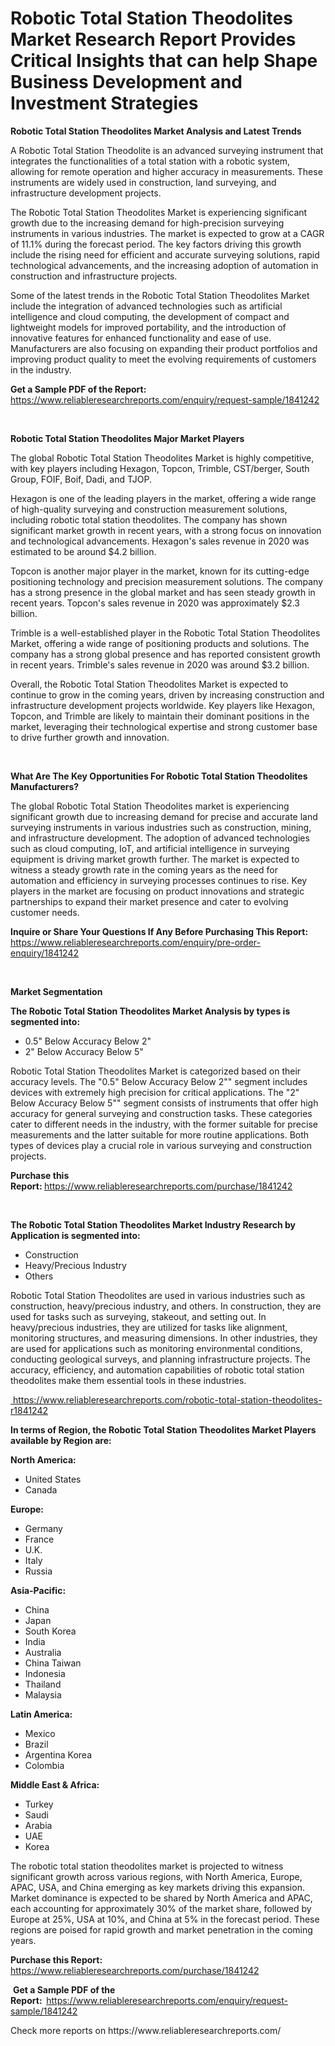 <p><h1>Robotic Total Station Theodolites Market Research Report Provides Critical Insights that can help Shape Business Development and Investment Strategies</h1></p><p><strong>Robotic Total Station Theodolites Market Analysis and Latest Trends</strong></p>
<p><p>A Robotic Total Station Theodolite is an advanced surveying instrument that integrates the functionalities of a total station with a robotic system, allowing for remote operation and higher accuracy in measurements. These instruments are widely used in construction, land surveying, and infrastructure development projects.</p><p>The Robotic Total Station Theodolites Market is experiencing significant growth due to the increasing demand for high-precision surveying instruments in various industries. The market is expected to grow at a CAGR of 11.1% during the forecast period. The key factors driving this growth include the rising need for efficient and accurate surveying solutions, rapid technological advancements, and the increasing adoption of automation in construction and infrastructure projects.</p><p>Some of the latest trends in the Robotic Total Station Theodolites Market include the integration of advanced technologies such as artificial intelligence and cloud computing, the development of compact and lightweight models for improved portability, and the introduction of innovative features for enhanced functionality and ease of use. Manufacturers are also focusing on expanding their product portfolios and improving product quality to meet the evolving requirements of customers in the industry.</p></p>
<p><strong>Get a Sample PDF of the Report:&nbsp;</strong> <a href="https://www.reliableresearchreports.com/enquiry/request-sample/1841242">https://www.reliableresearchreports.com/enquiry/request-sample/1841242</a></p>
<p>&nbsp;</p>
<p><strong>Robotic Total Station Theodolites Major Market Players</strong></p>
<p><p>The global Robotic Total Station Theodolites Market is highly competitive, with key players including Hexagon, Topcon, Trimble, CST/berger, South Group, FOIF, Boif, Dadi, and TJOP. </p><p>Hexagon is one of the leading players in the market, offering a wide range of high-quality surveying and construction measurement solutions, including robotic total station theodolites. The company has shown significant market growth in recent years, with a strong focus on innovation and technological advancements. Hexagon's sales revenue in 2020 was estimated to be around $4.2 billion.</p><p>Topcon is another major player in the market, known for its cutting-edge positioning technology and precision measurement solutions. The company has a strong presence in the global market and has seen steady growth in recent years. Topcon's sales revenue in 2020 was approximately $2.3 billion.</p><p>Trimble is a well-established player in the Robotic Total Station Theodolites Market, offering a wide range of positioning products and solutions. The company has a strong global presence and has reported consistent growth in recent years. Trimble's sales revenue in 2020 was around $3.2 billion.</p><p>Overall, the Robotic Total Station Theodolites Market is expected to continue to grow in the coming years, driven by increasing construction and infrastructure development projects worldwide. Key players like Hexagon, Topcon, and Trimble are likely to maintain their dominant positions in the market, leveraging their technological expertise and strong customer base to drive further growth and innovation.</p></p>
<p>&nbsp;</p>
<p><strong>What Are The Key Opportunities For Robotic Total Station Theodolites Manufacturers?</strong></p>
<p><p>The global Robotic Total Station Theodolites market is experiencing significant growth due to increasing demand for precise and accurate land surveying instruments in various industries such as construction, mining, and infrastructure development. The adoption of advanced technologies such as cloud computing, IoT, and artificial intelligence in surveying equipment is driving market growth further. The market is expected to witness a steady growth rate in the coming years as the need for automation and efficiency in surveying processes continues to rise. Key players in the market are focusing on product innovations and strategic partnerships to expand their market presence and cater to evolving customer needs.</p></p>
<p><strong>Inquire or Share Your Questions If Any Before Purchasing This Report:</strong> <a href="https://www.reliableresearchreports.com/enquiry/pre-order-enquiry/1841242">https://www.reliableresearchreports.com/enquiry/pre-order-enquiry/1841242</a></p>
<p>&nbsp;</p>
<p><strong>Market Segmentation</strong></p>
<p><strong>The Robotic Total Station Theodolites Market Analysis by types is segmented into:</strong></p>
<p><ul><li>0.5" Below Accuracy Below 2"</li><li>2" Below Accuracy Below 5"</li></ul></p>
<p><p>Robotic Total Station Theodolites Market is categorized based on their accuracy levels. The "0.5" Below Accuracy Below 2"" segment includes devices with extremely high precision for critical applications. The "2" Below Accuracy Below 5"" segment consists of instruments that offer high accuracy for general surveying and construction tasks. These categories cater to different needs in the industry, with the former suitable for precise measurements and the latter suitable for more routine applications. Both types of devices play a crucial role in various surveying and construction projects.</p></p>
<p><strong>Purchase this Report:&nbsp;</strong><a href="https://www.reliableresearchreports.com/purchase/1841242">https://www.reliableresearchreports.com/purchase/1841242</a></p>
<p>&nbsp;</p>
<p><strong>The Robotic Total Station Theodolites Market Industry Research by Application is segmented into:</strong></p>
<p><ul><li>Construction</li><li>Heavy/Precious Industry</li><li>Others</li></ul></p>
<p><p>Robotic Total Station Theodolites are used in various industries such as construction, heavy/precious industry, and others. In construction, they are used for tasks such as surveying, stakeout, and setting out. In heavy/precious industries, they are utilized for tasks like alignment, monitoring structures, and measuring dimensions. In other industries, they are used for applications such as monitoring environmental conditions, conducting geological surveys, and planning infrastructure projects. The accuracy, efficiency, and automation capabilities of robotic total station theodolites make them essential tools in these industries.</p></p>
<p><a href="https://www.reliableresearchreports.com/robotic-total-station-theodolites-r1841242">&nbsp;https://www.reliableresearchreports.com/robotic-total-station-theodolites-r1841242</a></p>
<p><strong>In terms of Region, the Robotic Total Station Theodolites Market Players available by Region are:</strong></p>
<p>
    <p> <strong> North America: </strong>
        <ul>
            <li>United States</li>
            <li>Canada</li>
        </ul>
        </p> 
    <p> <strong> Europe: </strong>
        <ul>
            <li>Germany</li>
            <li>France</li>
            <li>U.K.</li>
            <li>Italy</li>
            <li>Russia</li>
        </ul>
        </p> 
    <p> <strong> Asia-Pacific: </strong>
        <ul>
            <li>China</li>
            <li>Japan</li>
            <li>South Korea</li>
            <li>India</li>
            <li>Australia</li>
            <li>China Taiwan</li>
            <li>Indonesia</li>
            <li>Thailand</li>
            <li>Malaysia</li>
        </ul>
        </p> 
    <p> <strong> Latin America: </strong>
        <ul>
            <li>Mexico</li>
            <li>Brazil</li>
            <li>Argentina Korea</li>
            <li>Colombia</li>
        </ul>
        </p> 
    <p> <strong> Middle East & Africa: </strong>
        <ul>
            <li>Turkey</li>
            <li>Saudi</li>
            <li>Arabia</li>
            <li>UAE</li>
            <li>Korea</li>
        </ul>
    </p>
    </p>
<p><p>The robotic total station theodolites market is projected to witness significant growth across various regions, with North America, Europe, APAC, USA, and China emerging as key markets driving this expansion. Market dominance is expected to be shared by North America and APAC, each accounting for approximately 30% of the market share, followed by Europe at 25%, USA at 10%, and China at 5% in the forecast period. These regions are poised for rapid growth and market penetration in the coming years.</p></p>
<p><strong>Purchase this Report: </strong><a href="https://www.reliableresearchreports.com/purchase/1841242">https://www.reliableresearchreports.com/purchase/1841242</a></p>
<p>&nbsp;<strong>Get a Sample PDF of the Report:&nbsp;&nbsp;</strong><a href="https://www.reliableresearchreports.com/enquiry/request-sample/1841242">https://www.reliableresearchreports.com/enquiry/request-sample/1841242</a></p>
<p><strong></strong></p>
<p>Check more reports on https://www.reliableresearchreports.com/</p>